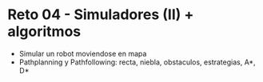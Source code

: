 # Reto 04 - Simuladores (II) + algoritmos



- Simular un robot moviendose en mapa
- Pathplanning y Pathfollowing: recta, niebla, obstaculos, estrategias, A*, D*

